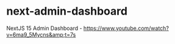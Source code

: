 # next-admin-dashboard
NextJS 15 Admin Dashboard - https://www.youtube.com/watch?v=6ma9_5Mycns&amp;t=7s

